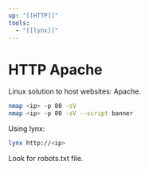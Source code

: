 ```yaml
---
up: "[[HTTP]]"
tools:
  - "[[lynx]]"
---
```


# HTTP Apache

Linux solution to host websites: Apache.

```bash
nmap <ip> -p 80 -sV
nmap <ip> -p 80 -sV --script banner
```

Using lynx:

```bash
lynx http://<ip>
```

Look for robots.txt file.
